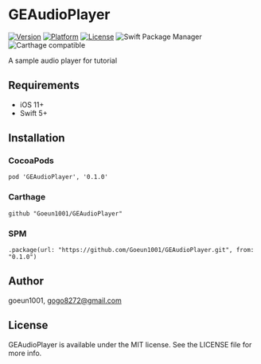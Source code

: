 # GEAudioPlayer

[![Version](https://img.shields.io/cocoapods/v/GEAudioPlayer.svg?style=flat)](https://cocoapods.org/pods/GEAudioPlayer)
[![Platform](https://img.shields.io/cocoapods/p/GEAudioPlayer.svg?style=flat)](https://cocoapods.org/pods/GEAudioPlayer)
[![License](https://img.shields.io/cocoapods/l/GEAudioPlayer.svg?style=flat)](https://cocoapods.org/pods/GEAudioPlayer)
![Swift Package Manager](https://img.shields.io/badge/Swift_Package_Manager-compatible-4BC51D.svg?style=flat)
![Carthage compatible](https://img.shields.io/badge/Carthage-compatible-4BC51D.svg?style=flat)

A sample audio player for tutorial



## Requirements

- iOS 11+
- Swift 5+



## Installation

### CocoaPods

```
pod 'GEAudioPlayer', '0.1.0'
```

### Carthage

```
github "Goeun1001/GEAudioPlayer"
```

### SPM

```
.package(url: "https://github.com/Goeun1001/GEAudioPlayer.git", from: "0.1.0")
```



## Author

goeun1001, [gogo8272@gmail.com](mailto:gogo8272@gmail.com)



## License

GEAudioPlayer is available under the MIT license. See the LICENSE file for more info.